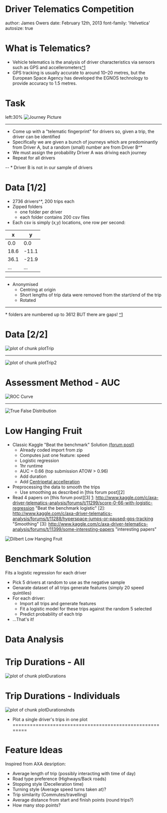 Driver Telematics Competition
========================================================
author: James Owers
date: February 12th, 2013
font-family: 'Helvetica'
autosize: true

What is Telematics?
========================================================
- Vehicle telematics is the analysis of driver characteristics via sensors such as GPS and accellerometers[^1][1]
- GPS tracking is usually accurate to around 10–20 metres, but the European Space Agency has developed the EGNOS technology to provide accuracy to 1.5 metres.

[1]: http://www.ingenie.com/telematics "Description of Vehicle Telematics"


Task
========================================================
left:30%
![Journey Picture](https://kaggle2.blob.core.windows.net/competitions/kaggle/4031/media/axa_trip.png)
***
- Come up with a "telematic fingerprint" for drivers so, given a trip, the driver can be identified
- Specifically we are given a bunch of journeys which are predominantly from Driver A, but a random (small) number are from Driver B^*
- We must assign the probability Driver A was driving each journey
- Repeat for all drivers

--
\* Driver B is not in our sample of drivers

Data [1/2]
========================================================
- 2736 drivers^\*, 200 trips each
- Zipped folders
    - one folder per driver
    - each folder contains 200 csv files
- Each csv is simply (x,y) locations, one row per second:

x   | y
--- | ---
0.0 | 0.0
18.6|-11.1
36.1|-21.9
... | ...

***

- Anonymised
    - Centring at origin
    - Short lengths of trip data were removed from the start/end of the trip
    - Rotated

***
\* folders are numbered up to 3612 BUT there are gaps! [^1][1]


[1]: http://www.kaggle.com/c/axa-driver-telematics-analysis/forums/t/11327/are-there-no-drivers-400-999 "gaps"


Data [2/2]
========================================================
![plot of chunk plotTrip](intro-figure/plotTrip-1.png) 

***

![plot of chunk plotTrip2](intro-figure/plotTrip2-1.png) 


Assessment Method - AUC
========================================================
![ROC Curve](http://upload.wikimedia.org/wikipedia/commons/6/6b/Roccurves.png)
***
![True False Distribution](http://upload.wikimedia.org/wikipedia/commons/8/8c/Receiver_Operating_Characteristic.png)


Low Hanging Fruit
========================================================
- Classic Kaggle "Beat the benchmark" Solution [(forum post)][1]
    - Already coded import from zip
    - Computes just one feature: speed
    - Logistic regression
    - 1hr runtime
    - AUC = 0.66 (top submission ATOW > 0.96)
    - Add duration
    - Add [Centripetal accelleration](https://thecuriousastronomer.wordpress.com/2014/09/15/derivation-of-centripetal-acceleration-using-polar-coordinates/)
- Preprocessing the data to smooth the trips
    - Use smoothing as described in [this forum post][2]
- Read 4 papers on [this forum post][3]
[1]: http://www.kaggle.com/c/axa-driver-telematics-analysis/forums/t/11299/score-0-66-with-logistic-regression "Beat the benchmark logistic"
[2]: http://www.kaggle.com/c/axa-driver-telematics-analysis/forums/t/11288/hyperspace-jumps-or-paused-gps-tracking "Smoothing"
[3]: http://www.kaggle.com/c/axa-driver-telematics-analysis/forums/t/11399/some-interesting-papers "interesting papers"

![Dilbert Low Hanging Fruit](http://www.cs.vu.nl/~frankh/dilbert/lowhangingfruit.gif)

Benchmark Solution
========================================================
Fits a logistic regression for each driver
- Pick 5 drivers at random to use as the negative sample
- Genarate dataset of all trips generate features (simply 20 speed quintiles)
- For each driver:
    - Import all trips and generate features
    - Fit a logistic model for these trips against the random 5 selected
    - Predict probability of each trip
- ...That's it!

Data Analysis
========================================================

Trip Durations - All
========================================================
![plot of chunk plotDurations](intro-figure/plotDurations-1.png) 

Trip Durations - Individuals
========================================================

![plot of chunk plotDurationsInds](intro-figure/plotDurationsInds-1.png) 

- Plot a single driver's trips in one plot
========================================================

Feature Ideas
========================================================
Inspired from AXA desription:
- Average length of trip (possibly interacting with time of day)
- Road type preference (Highways/Back roads)
- Stopping style (Decelleration time)
- Turning style (Average speed turns taken at)?
- Trip similarity (Commutes/travelling)
- Average distance from start and finish points (round trips?)
- How many stop points?
